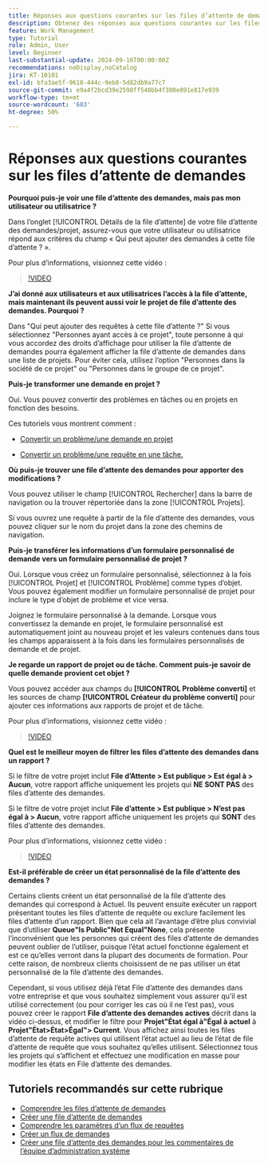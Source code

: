 ```yaml
---
title: Réponses aux questions courantes sur les files d’attente de demandes
description: Obtenez des réponses aux questions courantes sur les files d’attente des demandes dans  [!DNL  Workfront].
feature: Work Management
type: Tutorial
role: Admin, User
level: Beginner
last-substantial-update: 2024-09-16T00:00:00Z
recommendations: noDisplay,noCatalog
jira: KT-10101
exl-id: bfa3ae5f-9618-444c-9eb8-5d82db9a77c7
source-git-commit: e9a4f2bcd39e2598ff540bb4f300e891e817e939
workflow-type: tm+mt
source-wordcount: '683'
ht-degree: 50%

---
```


# Réponses aux questions courantes sur les files d’attente de demandes

**Pourquoi puis-je voir une file d’attente des demandes, mais pas mon utilisateur ou utilisatrice ?**

Dans l’onglet [!UICONTROL Détails de la file d’attente] de votre file d’attente des demandes/projet, assurez-vous que votre utilisateur ou utilisatrice répond aux critères du champ « Qui peut ajouter des demandes à cette file d’attente ? ».  

Pour plus d’informations, visionnez cette vidéo :

>[!VIDEO](https://video.tv.adobe.com/v/3434156/?quality=12&learn=on)

**J’ai donné aux utilisateurs et aux utilisatrices l’accès à la file d’attente, mais maintenant ils peuvent aussi voir le projet de file d’attente des demandes. Pourquoi ?**

Dans &quot;Qui peut ajouter des requêtes à cette file d’attente ?&quot; Si vous sélectionnez &quot;Personnes ayant accès à ce projet&quot;, toute personne à qui vous accordez des droits d’affichage pour utiliser la file d’attente de demandes pourra également afficher la file d’attente de demandes dans une liste de projets. Pour éviter cela, utilisez l’option &quot;Personnes dans la société de ce projet&quot; ou &quot;Personnes dans le groupe de ce projet&quot;.

**Puis-je transformer une demande en projet ?**

Oui. Vous pouvez convertir des problèmes en tâches ou en projets en fonction des besoins.

Ces tutoriels vous montrent comment :

* [Convertir un problème/une demande en projet](/help/manage-work/issues-requests/create-a-project-from-a-request.md)

* [Convertir un problème/une requête en une tâche.](/help/manage-work/issues-requests/convert-issues-to-other-work-items.md)

**Où puis-je trouver une file d’attente des demandes pour apporter des modifications ?**

Vous pouvez utiliser le champ [!UICONTROL Rechercher] dans la barre de navigation ou la trouver répertoriée dans la zone [!UICONTROL Projets].

Si vous ouvrez une requête à partir de la file d’attente des demandes, vous pouvez cliquer sur le nom du projet dans la zone des chemins de navigation.

**Puis-je transférer les informations d’un formulaire personnalisé de demande vers un formulaire personnalisé de projet ?**

Oui. Lorsque vous créez un formulaire personnalisé, sélectionnez à la fois [!UICONTROL Projet] et [!UICONTROL Problème] comme types d’objet. Vous pouvez également modifier un formulaire personnalisé de projet pour inclure le type d’objet de problème et vice versa.

Joignez le formulaire personnalisé à la demande. Lorsque vous convertissez la demande en projet, le formulaire personnalisé est automatiquement joint au nouveau projet et les valeurs contenues dans tous les champs apparaissent à la fois dans les formulaires personnalisés de demande et de projet.

**Je regarde un rapport de projet ou de tâche. Comment puis-je savoir de quelle demande provient cet objet ?**

Vous pouvez accéder aux champs du **[!UICONTROL Problème converti]** et les sources de champ **[!UICONTROL Créateur du problème converti]** pour ajouter ces informations aux rapports de projet et de tâche.

Pour plus d’informations, visionnez cette vidéo :

>[!VIDEO](https://video.tv.adobe.com/v/3434176/?quality=12&learn=on)


**Quel est le meilleur moyen de filtrer les files d’attente des demandes dans un rapport ?**

Si le filtre de votre projet inclut **File d’Attente > Est publique > Est égal à > Aucun**, votre rapport affiche uniquement les projets qui **NE SONT PAS** des files d’attente des demandes.

Si le filtre de votre projet inclut **File d’attente > Est publique > N’est pas égal à > Aucun**, votre rapport affiche uniquement les projets qui **SONT** des files d’attente des demandes.

Pour plus d’informations, visionnez cette vidéo :

>[!VIDEO](https://video.tv.adobe.com/v/3434329/?quality=12&learn=on)

**Est-il préférable de créer un état personnalisé de la file d’attente des demandes ?**

Certains clients créent un état personnalisé de la file d’attente des demandes qui correspond à Actuel. Ils peuvent ensuite exécuter un rapport présentant toutes les files d’attente de requête ou exclure facilement les files d’attente d’un rapport. Bien que cela ait l’avantage d’être plus convivial que d’utiliser **Queue&quot;Is Public&quot;Not Equal&quot;None**, cela présente l’inconvénient que les personnes qui créent des files d’attente de demandes peuvent oublier de l’utiliser, puisque l’état actuel fonctionne également et est ce qu’elles verront dans la plupart des documents de formation. Pour cette raison, de nombreux clients choisissent de ne pas utiliser un état personnalisé de la file d’attente des demandes.

Cependant, si vous utilisez déjà l’état File d’attente des demandes dans votre entreprise et que vous souhaitez simplement vous assurer qu’il est utilisé correctement (ou pour corriger les cas où il ne l’est pas), vous pouvez créer le rapport **File d’attente des demandes actives** décrit dans la vidéo ci-dessus, et modifier le filtre pour **Projet&quot;État égal à&quot;Égal à actuel** à **Projet&quot;État>État>Égal&quot;> Current**. Vous affichez ainsi toutes les files d’attente de requête actives qui utilisent l’état actuel au lieu de l’état de file d’attente de requête que vous souhaitez qu’elles utilisent. Sélectionnez tous les projets qui s’affichent et effectuez une modification en masse pour modifier les états en File d’attente des demandes.

## Tutoriels recommandés sur cette rubrique

* [Comprendre les files d’attente de demandes](/help/manage-work/request-queues/understand-request-queues.md)
* [Créer une file d’attente de demandes](/help/manage-work/request-queues/create-a-request-queue.md)
* [Comprendre les paramètres d’un flux de requêtes](/help/manage-work/request-queues/understand-settings-for-a-flow-request.md)
* [Créer un flux de demandes](/help/manage-work/request-queues/create-a-request-flow.md)
* [Créer une file d’attente des demandes pour les commentaires de l’équipe d’administration système](/help/manage-work/request-queues/create-a-system-admin-feedback-request-queue.md)
